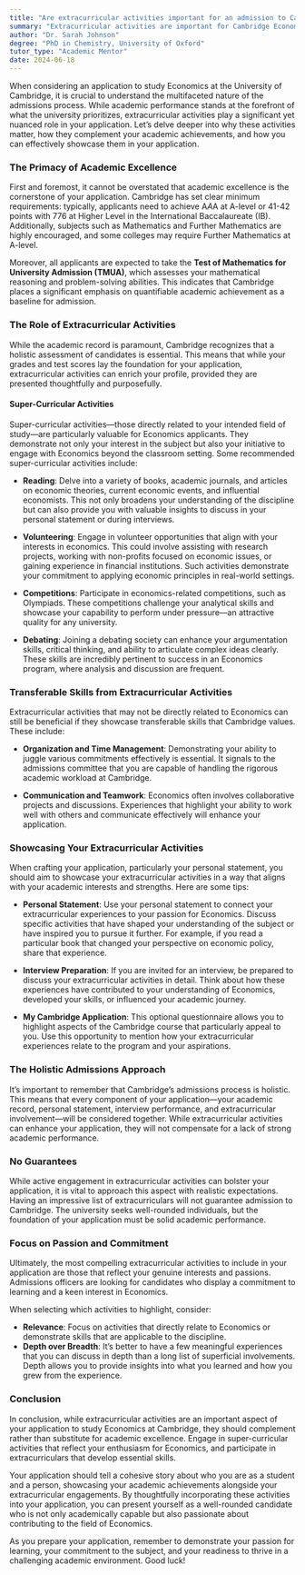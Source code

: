```yaml
---
title: "Are extracurricular activities important for an admission to Cambridge in economics?"
summary: "Extracurricular activities are important for Cambridge Economics admissions, enhancing your application alongside academic excellence."
author: "Dr. Sarah Johnson"
degree: "PhD in Chemistry, University of Oxford"
tutor_type: "Academic Mentor"
date: 2024-06-18
---
```


When considering an application to study Economics at the University of Cambridge, it is crucial to understand the multifaceted nature of the admissions process. While academic performance stands at the forefront of what the university prioritizes, extracurricular activities play a significant yet nuanced role in your application. Let’s delve deeper into why these activities matter, how they complement your academic achievements, and how you can effectively showcase them in your application.

### The Primacy of Academic Excellence

First and foremost, it cannot be overstated that academic excellence is the cornerstone of your application. Cambridge has set clear minimum requirements: typically, applicants need to achieve A*A*A at A-level or 41-42 points with 776 at Higher Level in the International Baccalaureate (IB). Additionally, subjects such as Mathematics and Further Mathematics are highly encouraged, and some colleges may require Further Mathematics at A-level. 

Moreover, all applicants are expected to take the **Test of Mathematics for University Admission (TMUA)**, which assesses your mathematical reasoning and problem-solving abilities. This indicates that Cambridge places a significant emphasis on quantifiable academic achievement as a baseline for admission.

### The Role of Extracurricular Activities

While the academic record is paramount, Cambridge recognizes that a holistic assessment of candidates is essential. This means that while your grades and test scores lay the foundation for your application, extracurricular activities can enrich your profile, provided they are presented thoughtfully and purposefully. 

#### Super-Curricular Activities

Super-curricular activities—those directly related to your intended field of study—are particularly valuable for Economics applicants. They demonstrate not only your interest in the subject but also your initiative to engage with Economics beyond the classroom setting. Some recommended super-curricular activities include:

- **Reading**: Delve into a variety of books, academic journals, and articles on economic theories, current economic events, and influential economists. This not only broadens your understanding of the discipline but can also provide you with valuable insights to discuss in your personal statement or during interviews.

- **Volunteering**: Engage in volunteer opportunities that align with your interests in economics. This could involve assisting with research projects, working with non-profits focused on economic issues, or gaining experience in financial institutions. Such activities demonstrate your commitment to applying economic principles in real-world settings.

- **Competitions**: Participate in economics-related competitions, such as Olympiads. These competitions challenge your analytical skills and showcase your capability to perform under pressure—an attractive quality for any university.

- **Debating**: Joining a debating society can enhance your argumentation skills, critical thinking, and ability to articulate complex ideas clearly. These skills are incredibly pertinent to success in an Economics program, where analysis and discussion are frequent.

### Transferable Skills from Extracurricular Activities

Extracurricular activities that may not be directly related to Economics can still be beneficial if they showcase transferable skills that Cambridge values. These include:

- **Organization and Time Management**: Demonstrating your ability to juggle various commitments effectively is essential. It signals to the admissions committee that you are capable of handling the rigorous academic workload at Cambridge.

- **Communication and Teamwork**: Economics often involves collaborative projects and discussions. Experiences that highlight your ability to work well with others and communicate effectively will enhance your application.

### Showcasing Your Extracurricular Activities

When crafting your application, particularly your personal statement, you should aim to showcase your extracurricular activities in a way that aligns with your academic interests and strengths. Here are some tips:

- **Personal Statement**: Use your personal statement to connect your extracurricular experiences to your passion for Economics. Discuss specific activities that have shaped your understanding of the subject or have inspired you to pursue it further. For example, if you read a particular book that changed your perspective on economic policy, share that experience.

- **Interview Preparation**: If you are invited for an interview, be prepared to discuss your extracurricular activities in detail. Think about how these experiences have contributed to your understanding of Economics, developed your skills, or influenced your academic journey.

- **My Cambridge Application**: This optional questionnaire allows you to highlight aspects of the Cambridge course that particularly appeal to you. Use this opportunity to mention how your extracurricular experiences relate to the program and your aspirations.

### The Holistic Admissions Approach

It’s important to remember that Cambridge’s admissions process is holistic. This means that every component of your application—your academic record, personal statement, interview performance, and extracurricular involvement—will be considered together. While extracurricular activities can enhance your application, they will not compensate for a lack of strong academic performance. 

### No Guarantees

While active engagement in extracurricular activities can bolster your application, it is vital to approach this aspect with realistic expectations. Having an impressive list of extracurriculars will not guarantee admission to Cambridge. The university seeks well-rounded individuals, but the foundation of your application must be solid academic performance.

### Focus on Passion and Commitment

Ultimately, the most compelling extracurricular activities to include in your application are those that reflect your genuine interests and passions. Admissions officers are looking for candidates who display a commitment to learning and a keen interest in Economics. 

When selecting which activities to highlight, consider:

- **Relevance**: Focus on activities that directly relate to Economics or demonstrate skills that are applicable to the discipline.
- **Depth over Breadth**: It’s better to have a few meaningful experiences that you can discuss in depth than a long list of superficial involvements. Depth allows you to provide insights into what you learned and how you grew from the experience.

### Conclusion

In conclusion, while extracurricular activities are an important aspect of your application to study Economics at Cambridge, they should complement rather than substitute for academic excellence. Engage in super-curricular activities that reflect your enthusiasm for Economics, and participate in extracurriculars that develop essential skills. 

Your application should tell a cohesive story about who you are as a student and a person, showcasing your academic achievements alongside your extracurricular engagements. By thoughtfully incorporating these activities into your application, you can present yourself as a well-rounded candidate who is not only academically capable but also passionate about contributing to the field of Economics. 

As you prepare your application, remember to demonstrate your passion for learning, your commitment to the subject, and your readiness to thrive in a challenging academic environment. Good luck!
    